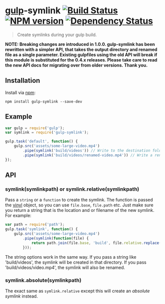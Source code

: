 # [gulp](https://github.com/wearefractal/gulp)-symlink [![Build Status](https://travis-ci.org/ben-eb/gulp-symlink.svg?branch=master)](https://travis-ci.org/ben-eb/gulp-symlink) [![NPM version](https://badge.fury.io/js/gulp-symlink.png)](http://badge.fury.io/js/gulp-symlink) [![Dependency Status](https://gemnasium.com/ben-eb/gulp-symlink.png)](https://gemnasium.com/ben-eb/gulp-symlink)

> Create symlinks during your gulp build.

**NOTE: Breaking changes are introduced in 1.0.0. gulp-symlink has been rewritten with a simpler API, that takes the output directory and renamed file as a single parameter. Existing gulpfiles using the old API will break if this module is substituted for the 0.4.x releases. Please take care to read the new API docs for migrating over from older versions. Thank you.**

## Installation

Install via [npm](https://npmjs.org/package/gulp-symlink):

```
npm install gulp-symlink --save-dev
```

## Example

```js
var gulp = require('gulp');
var symlink = require('gulp-symlink');

gulp.task('default', function() {
    gulp.src('assets/some-large-video.mp4')
        .pipe(symlink('build/videos')) // Write to the destination folder
        .pipe(symlink('build/videos/renamed-video.mp4')) // Write a renamed symlink to the destination folder
});
```

## API

### symlink(symlinkpath) or symlink.relative(symlinkpath)

Pass a `string` or a `function` to create the symlink. The function is passed the [vinyl](https://github.com/wearefractal/vinyl) object, so you can use `file.base`, `file.path` etc. Just make sure you return a string that is the location and or filename of the new symlink. For example:

```js
var path = require('path');
gulp.task('symlink', function() {
    gulp.src('assets/some-large-video.mp4')
        .pipe(symlink(function(file) {
            return path.join(file.base, 'build', file.relative.replace('some-large', ''));
        }));
```

The string options work in the same way. If you pass a string like 'build/videos', the symlink will be created in that directory. If you pass 'build/videos/video.mp4', the symlink will also be renamed.

### symlink.absolute(symlinkpath)

The exact same as `symlink.relative` except this will create an *absolute symlink* instead.
